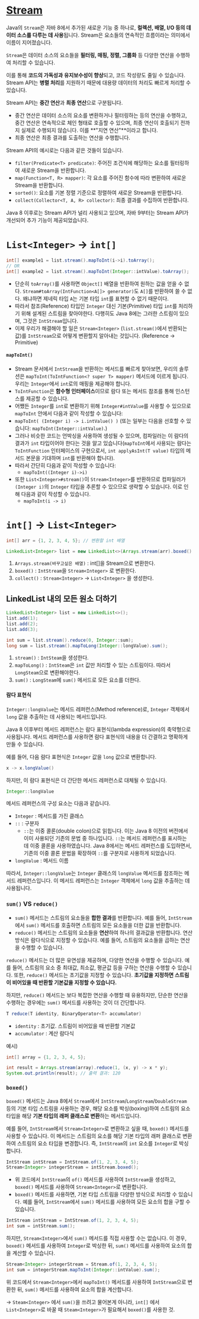 # [Stream](https://docs.oracle.com/en/java/javase/11/docs/api/java.base/java/util/stream/package-summary.html)

Java의 `Stream`은 자바 8에서 추가된 새로운 기능 중 하나로, **컬렉션, 배열, I/O 등의 데이터 소스를 다루는 데 사용**됩니다. Stream은 요소들의 연속적인 흐름이라는 의미에서 이름이 지어졌습니다.

`Stream`은 데이터 소스의 요소들을 **필터링, 매핑, 정렬, 그룹화** 등 다양한 연산을 수행하여 처리할 수 있습니다. 

이를 통해 **코드의 가독성과 유지보수성이 향상**되고, 코드 작성량도 줄일 수 있습니다. Stream API는 **병렬 처리**를 지원하기 때문에 대용량 데이터의 처리도 빠르게 처리할 수 있습니다.

Stream API는 **중간 연산**과 **최종 연산**으로 구분됩니다. 

- 중간 연산은 데이터 소스의 요소를 변환하거나 필터링하는 등의 연산을 수행하고, 중간 연산은 연속적으로 체인 형태로 호출할 수 있으며, 최종 연산이 호출되기 전까지 실제로 수행되지 않습니다. 이를 **"지연 연산"**이라고 합니다.
- 최종 연산은 최종 결과를 도출하는 연산을 수행합니다. 



Stream API의 예시로는 다음과 같은 것들이 있습니다.

- `filter(Predicate<T> predicate)`: 주어진 조건식에 해당하는 요소를 필터링하여 새로운 Stream을 반환합니다.
- `map(Function<T, R> mapper)`: 각 요소를 주어진 함수에 따라 변환하여 새로운 Stream을 반환합니다.
- `sorted()`: 요소를 기본 정렬 기준으로 정렬하여 새로운 Stream을 반환합니다.
- `collect(Collector<T, A, R> collector)`: 최종 결과를 수집하여 반환합니다.

Java 8 이후로는 Stream API가 널리 사용되고 있으며, 자바 9부터는 Stream API가 개선되어 추가 기능이 제공되었습니다.



# `List<Integer>` -> `int[]`

``` java
int[] example1 = list.stream().mapToInt(i->i).toArray();
// OR
int[] example2 = list.stream().mapToInt(Integer::intValue).toArray();
```

- 단순히 `toArray()`를 사용하면 `Object[]` 배열을 반환하여 원하는 값을 얻을 수 없다. `Stream#toArray(IntFunction<A[]> generator)`도 `A[]`를 반환하여 쓸 수 없다. 왜냐하면 제네릭 타입 `A`는 기본 타입 `int`를 표현할 수 없기 때문이다.
- 따라서 참조(Reference) 타입인 `Integer` 대신 기본(Primitive) 타입 `int`를 처리하기 위해 설계된 스트림을 찾아야한다. 다행히도 Java 8에는 그러한 스트림이 있으며, 그것은 `IntStream`입니다.
- 이제 우리가 해결해야 할 일은 `Stream<Integer>` (`list.stream()`에서 반환되는 값)를 `IntStream`으로 어떻게 변환할지 알아내는 것입니다. (Reference -> Primitive)



#### `mapToInt()` 

- Stream 문서에서 `IntStream`을 반환하는 메서드를 빠르게 찾아보면, 우리의 솔루션은 `mapToInt(ToIntFunction<? super T> mapper)` 메서드에 이르게 됩니다. 우리는 `Integer`에서 `int`로의 매핑을 제공해야 합니다.
- `ToIntFunction`은 **함수형 인터페이스**이므로 람다 또는 메서드 참조를 통해 인스턴스를 제공할 수 있습니다.
- 어쨌든 `Integer`를 `int`로 변환하기 위해 `Integer#intValue`를 사용할 수 있으므로 `mapToInt` 안에서 다음과 같이 작성할 수 있습니다:
- `mapToInt( (Integer i) -> i.intValue() )`
  (또는 일부는 다음을 선호할 수 있습니다: `mapToInt(Integer::intValue)`.)
- 그러나 비슷한 코드는 언박싱을 사용하여 생성될 수 있으며, 컴파일러는 이 람다의 결과가 `int` 타입이어야 한다는 것을 알고 있습니다(`mapToInt`에서 사용되는 람다는 `ToIntFunction` 인터페이스의 구현으로서, `int applyAsInt(T value)` 타입의 메서드 본문을 기대하며 `int`를 반환해야 합니다).
- 따라서 간단히 다음과 같이 작성할 수 있습니다:
  - `mapToInt((Integer i)->i)`
- 또한 `List<Integer>#stream()`이 `Stream<Integer>`를 반환하므로 컴파일러가 `(Integer i)`의 `Integer` 타입을 추론할 수 있으므로 생략할 수 있습니다. 이로 인해 다음과 같이 작성할 수 있습니다.
  - `mapToInt(i -> i)`





#  `int[]` -> `List<Integer>` 

```java
int[] arr = {1, 2, 3, 4, 5}; // 변환할 int 배열

LinkedList<Integer> list = new LinkedList<>(Arrays.stream(arr).boxed().collect(Collectors.toList()));
```

1. `Arrays.stream(바꾸고싶은 배열)` : int[]을 Stream으로 변환한다.
2. `boxed()` : `IntStream`을 `Stream<Integer>` 로 변환한다.
3. `collect()` : `Stream<Integer>` -> `List<Integer>` 을 생성한다.





## LinkedList 내의 모든 원소 더하기

```java
LinkedList<Integer> list = new LinkedList<>();
list.add(1);
list.add(2);
list.add(3);

int sum = list.stream().reduce(0, Integer::sum);
long sum = list.stream().mapToLong(Integer::longValue).sum();
```

1. `stream()` : `IntSteam`을 생성한다. 
2. `mapToLong()` : `IntSteam`은 `int` 값만 처리할 수 있는 스트림이다. 따라서 `LongSteam`으로 변환해야한다. 
3. `sum()` : `LongSteam`에 `sum()` 메서드로 모든 요소를 더한다.



#### 람다 표현식

`Integer::longValue`는 메서드 레퍼런스(Method reference)로, `Integer` 객체에서 `long` 값을 추출하는 데 사용되는 메서드입니다.

Java 8 이후부터 메서드 레퍼런스는 람다 표현식(lambda expression)의 축약형으로 사용됩니다. 메서드 레퍼런스를 사용하면 람다 표현식의 내용을 더 간결하고 명확하게 만들 수 있습니다.

예를 들어, 다음 람다 표현식은 `Integer` 값을 `long` 값으로 변환합니다.

```java
x -> x.longValue()
```

하지만, 이 람다 표현식은 더 간단한 메서드 레퍼런스로 대체될 수 있습니다.

```java
Integer::longValue
```

메서드 레퍼런스의 구성 요소는 다음과 같습니다.

- `Integer` : 메서드를 가진 클래스
- `::` : 구분자
  - `::`는 이중 콜론(double colon)으로 읽힙니다. 이는 Java 8 이전의 버전에서 이미 사용되던 기존의 문법 중 하나입니다. `::`는 메서드 레퍼런스를 표시하는 데 이중 콜론을 사용하였습니다. Java 8에서는 메서드 레퍼런스를 도입하면서, 기존의 이중 콜론 문법을 확장하여 `::`를 구분자로 사용하게 되었습니다.
- `longValue` : 메서드 이름

따라서, `Integer::longValue`는 `Integer` 클래스의 `longValue` 메서드를 참조하는 메서드 레퍼런스입니다. 이 메서드 레퍼런스는 `Integer` 객체에서 `long` 값을 추출하는 데 사용됩니다.





### `sum()` VS `reduce()`

- `sum()` 메서드는 스트림의 요소들을 **합한 결과**를 반환합니다. 예를 들어, `IntStream`에서 `sum()` 메서드를 호출하면 스트림의 모든 요소들을 더한 값을 반환합니다.
- `reduce()` 메서드는 스트림의 요소들을 **연산**하여 하나의 결과값을 반환합니다. 연산 방식은 람다식으로 지정할 수 있습니다. 예를 들어, 스트림의 요소들을 곱하는 연산을 수행할 수 있습니다.

`reduce()` 메서드는 더 많은 유연성을 제공하며, 다양한 연산을 수행할 수 있습니다. 예를 들어, 스트림의 요소 중 최대값, 최소값, 평균값 등을 구하는 연산을 수행할 수 있습니다. 또한, `reduce()` 메서드는 초기값을 지정할 수 있습니다. **초기값을 지정하면 스트림이 비어있을 때 반환할 기본값을 지정할 수 있습니다.**

하지만, `reduce()` 메서드는 보다 복잡한 연산을 수행할 때 유용하지만, 단순한 연산을 수행하는 경우에는 `sum()` 메서드를 사용하는 것이 더 간단합니다.

```java
T reduce(T identity, BinaryOperator<T> accumulator)
```

- `identity` : 초기값. 스트림이 비어있을 때 반환할 기본값
- `accumulator` : 계산 람다식

예시)

```java
int[] array = {1, 2, 3, 4, 5};

int result = Arrays.stream(array).reduce(1, (x, y) -> x * y);
System.out.println(result); // 출력 결과: 120
```





### `boxed()`

`boxed()` 메서드는 Java 8에서 `Stream`에서 `IntStream`/`LongStream`/`DoubleStream` 등의 기본 타입 스트림을 사용하는 경우, 해당 요소를 박싱(boxing)하여 스트림의 요소 타입을 해당 **기본 타입의 래퍼 클래스로 변환**하는 메서드입니다.

예를 들어, `IntStream`에서 `Stream<Integer>`로 변환하고 싶을 때, `boxed()` 메서드를 사용할 수 있습니다. 이 메서드는 스트림의 요소를 해당 기본 타입의 래퍼 클래스로 변환하여 스트림의 요소 타입을 변경합니다. 즉, `IntStream`의 `int` 요소를 `Integer`로 박싱합니다.



```java
IntStream intStream = IntStream.of(1, 2, 3, 4, 5);
Stream<Integer> integerStream = intStream.boxed();
```

- 위 코드에서 `IntStream`의 `of()` 메서드를 사용하여 `IntStream`을 생성하고, `boxed()` 메서드를 사용하여 `Stream<Integer>`로 변환합니다.
- `boxed()` 메서드를 사용하면, 기본 타입 스트림을 다양한 방식으로 처리할 수 있습니다. 예를 들어, `IntStream`에서 `sum()` 메서드를 사용하여 모든 요소의 합을 구할 수 있습니다.

```java
IntStream intStream = IntStream.of(1, 2, 3, 4, 5);
int sum = intStream.sum();
```



하지만, `Stream<Integer>`에서 `sum()` 메서드를 직접 사용할 수는 없습니다. 이 경우, `boxed()` 메서드를 사용하여 `Integer`로 박싱한 뒤, `sum()` 메서드를 사용하여 요소의 합을 계산할 수 있습니다.

```java
Stream<Integer> integerStream = Stream.of(1, 2, 3, 4, 5);
int sum = integerStream.mapToInt(Integer::intValue).sum();
```

위 코드에서 `Stream<Integer>`에서 `mapToInt()` 메서드를 사용하여 `IntStream`으로 변환한 뒤, `sum()` 메서드를 사용하여 요소의 합을 계산합니다.

-> `Steam<Integer>` 에서 `sum()`을 쓰려고 물어본게 아니라, `int[]` 에서 `List<Integer>`로 바꿀 때 `Steam<Integer>`가 필요해서 `boxed()`를 사용한 것.
